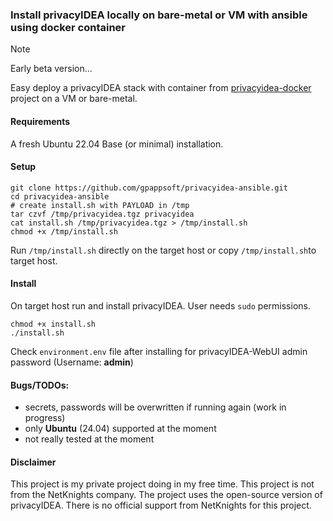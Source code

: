 ### Install privacyIDEA locally on bare-metal or VM with ansible using docker container

> [!Note]
> Early beta version...

Easy deploy a privacyIDEA stack with container from [privacyidea-docker](https://github.com/gpappsoft/privacyidea-docker/) project on a VM or bare-metal.

#### Requirements

A fresh Ubuntu 22.04 Base (or minimal) installation.

#### Setup
```
git clone https://github.com/gpappsoft/privacyidea-ansible.git
cd privacyidea-ansible
# create install.sh with PAYLOAD in /tmp
tar czvf /tmp/privacyidea.tgz privacyidea
cat install.sh /tmp/privacyidea.tgz > /tmp/install.sh
chmod +x /tmp/install.sh
```

Run ```/tmp/install.sh``` directly on the target host or copy ```/tmp/install.sh```to target host.

#### Install
On target host run and install privacyIDEA. User needs ```sudo``` permissions.

```
chmod +x install.sh
./install.sh
```

Check ```environment.env``` file after installing for privacyIDEA-WebUI admin password (Username: **admin**)

#### Bugs/TODOs:
 - secrets, passwords  will be overwritten if running again (work in progress)
 - only **Ubuntu** (24.04) supported at the moment
 - not really tested at the moment

#### Disclaimer

This project is my private project doing in my free time. This project is not from the NetKnights company. The project uses the open-source version of privacyIDEA. There is no official support from NetKnights for this project.
